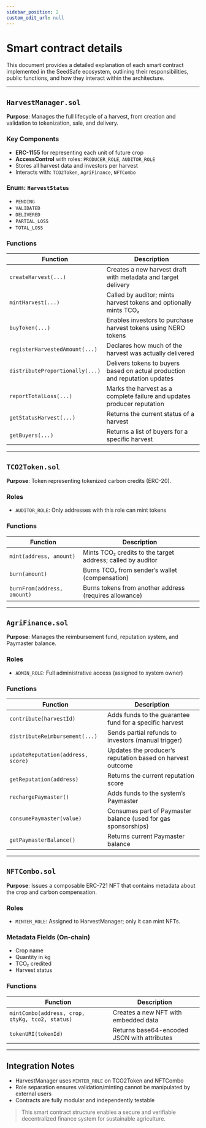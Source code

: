 ```yaml
---
sidebar_position: 2
custom_edit_url: null
---
```


# Smart contract details

This document provides a detailed explanation of each smart contract implemented in the SeedSafe ecosystem, outlining their responsibilities, public functions, and how they interact within the architecture.

---

## `HarvestManager.sol`

**Purpose**: Manages the full lifecycle of a harvest, from creation and validation to tokenization, sale, and delivery.

### Key Components
- **ERC-1155** for representing each unit of future crop
- **AccessControl** with roles: `PRODUCER_ROLE`, `AUDITOR_ROLE`
- Stores all harvest data and investors per harvest
- Interacts with: `TCO2Token`, `AgriFinance`, `NFTCombo`

### Enum: `HarvestStatus`
- `PENDING`
- `VALIDATED`
- `DELIVERED`
- `PARTIAL_LOSS`
- `TOTAL_LOSS`

### Functions
| Function                          | Description                                                                 |
|----------------------------------|-----------------------------------------------------------------------------|
| `createHarvest(...)`             | Creates a new harvest draft with metadata and target delivery               |
| `mintHarvest(...)`               | Called by auditor; mints harvest tokens and optionally mints TCO₂          |
| `buyToken(...)`                  | Enables investors to purchase harvest tokens using NERO tokens             |
| `registerHarvestedAmount(...)`   | Declares how much of the harvest was actually delivered                    |
| `distributeProportionally(...)`  | Delivers tokens to buyers based on actual production and reputation updates|
| `reportTotalLoss(...)`           | Marks the harvest as a complete failure and updates producer reputation    |
| `getStatusHarvest(...)`          | Returns the current status of a harvest                                    |
| `getBuyers(...)`                 | Returns a list of buyers for a specific harvest                            |

---

## `TCO2Token.sol`

**Purpose**: Token representing tokenized carbon credits (ERC-20).

### Roles
- `AUDITOR_ROLE`: Only addresses with this role can mint tokens

### Functions
| Function            | Description                                                                 |
|---------------------|-----------------------------------------------------------------------------|
| `mint(address, amount)` | Mints TCO₂ credits to the target address; called by auditor              |
| `burn(amount)`          | Burns TCO₂ from sender’s wallet (compensation)                            |
| `burnFrom(address, amount)` | Burns tokens from another address (requires allowance)                |

---

## `AgriFinance.sol`

**Purpose**: Manages the reimbursement fund, reputation system, and Paymaster balance.

### Roles
- `ADMIN_ROLE`: Full administrative access (assigned to system owner)

### Functions
| Function                            | Description                                                               |
|-------------------------------------|---------------------------------------------------------------------------|
| `contribute(harvestId)`             | Adds funds to the guarantee fund for a specific harvest                  |
| `distributeReimbursement(...)`      | Sends partial refunds to investors (manual trigger)                      |
| `updateReputation(address, score)`  | Updates the producer’s reputation based on harvest outcome              |
| `getReputation(address)`            | Returns the current reputation score                                     |
| `rechargePaymaster()`               | Adds funds to the system’s Paymaster                                     |
| `consumePaymaster(value)`           | Consumes part of Paymaster balance (used for gas sponsorships)          |
| `getPaymasterBalance()`             | Returns current Paymaster balance                                        |

---

## `NFTCombo.sol`

**Purpose**: Issues a composable ERC-721 NFT that contains metadata about the crop and carbon compensation.

### Roles
- `MINTER_ROLE`: Assigned to HarvestManager; only it can mint NFTs.

### Metadata Fields (On-chain)
- Crop name
- Quantity in kg
- TCO₂ credited
- Harvest status

### Functions
| Function                                          | Description                                                        |
|---------------------------------------------------|--------------------------------------------------------------------|
| `mintCombo(address, crop, qtyKg, tco2, status)`   | Creates a new NFT with embedded data                              |
| `tokenURI(tokenId)`                              | Returns base64-encoded JSON with attributes                       |

---

## Integration Notes
- HarvestManager uses `MINTER_ROLE` on TCO2Token and NFTCombo
- Role separation ensures validation/minting cannot be manipulated by external users
- Contracts are fully modular and independently testable

> This smart contract structure enables a secure and verifiable decentralized finance system for sustainable agriculture.

